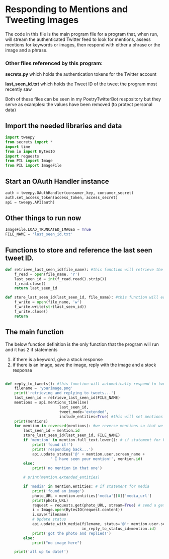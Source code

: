 # Responding to Mentions and Tweeting Images
The code in this file is the main program file for a program that, when run, will stream the authenticated Twitter feed to look for mentions, assess mentions for keywords or images, then respond with either a phrase or the image and a phrase. 
### Other files referenced by this program:
**secrets.py** which holds the authentication tokens for the Twitter account

**last_seen_id.txt** which holds the Tweet ID of the tweet the program most recently saw

Both of these files can be seen in my PoetryTwitterBot respository but they serve as examples: the values have been removed (to protect personal data)

## Import the needed libraries and data
```python
import tweepy
from secrets import *
import time
from io import BytesIO
import requests
from PIL import Image
from PIL import ImageFile
```

## Start an OAuth Handler instance
```python
auth = tweepy.OAuthHandler(consumer_key, consumer_secret)
auth.set_access_token(access_token, access_secret)
api = tweepy.API(auth)
```

## Other things to run now
```python
ImageFile.LOAD_TRUNCATED_IMAGES = True
FILE_NAME = 'last_seen_id.txt'
```

## Functions to store and reference the last seen tweet ID. 
```python
def retrieve_last_seen_id(file_name): #this function will retrieve the last seen id which is the text within the file
    f_read = open(file_name, 'r')
    last_seen_id = int(f_read.read().strip())
    f_read.close()
    return last_seen_id

def store_last_seen_id(last_seen_id, file_name): #this function will edit the file and update it with the most recently seen tweet id
    f_write = open(file_name, 'w')
    f_write.write(str(last_seen_id))
    f_write.close()
    return
```

## The main function
The below function definition is the only function that the program will run and it has 2 if statements
1. if there is a keyword, give a stock response
2. if there is an image, save the image, reply with the image and a stock response

```python

def reply_to_tweets(): #this function will automatically respond to tweets
    filename = 'yourimage.png'
    print('retrieving and replying to tweets...')
    last_seen_id = retrieve_last_seen_id(FILE_NAME)
    mentions = api.mentions_timeline(
                        last_seen_id,
                        tweet_mode='extended',
                        include_entities=True) #this will set mentions equal to all mentions since the last seen mention
    print(mentions)
    for mention in reversed(mentions): #we reverse mentions so that we go through the tweets in chronological order
        last_seen_id = mention.id
        store_last_seen_id(last_seen_id, FILE_NAME)
        if 'mention' in mention.full_text.lower(): # if statement for keyword
            print('found it!')
            print('responding back...')
            api.update_status('@' + mention.user.screen_name +
                    ' I have seen your mention!', mention.id)
        else:
            print('no mention in that one')

        # print(mention.extended_entities)

        if 'media' in mention.entities: # if statement for media
            print('found an image')
            photo_URL = mention.entities['media'][0]['media_url']
            print(photo_URL)
            request = requests.get(photo_URL, stream=True) # send a get request to get the image
            i = Image.open(BytesIO(request.content))
            i.save(filename)
            # Update status
            api.update_with_media(filename, status='@'+ mention.user.screen_name + ' Here is your image!',
                                  in_reply_to_status_id=mention.id)
            print('got the photo and replied!')
        else:
            print("no image here")

    print('all up to date!')
    
```
